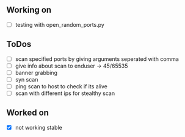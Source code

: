 ## Working on
- [ ] testing with open_random_ports.py

## ToDos
- [ ] scan specified ports by giving arguments seperated with comma
- [ ] give info about scan to enduser -> 45/65535 
- [ ] banner grabbing
- [ ] syn scan
- [ ] ping scan to host to check if its alive
- [ ] scan with different ips for stealthy scan

## Worked on
- [X] not working stable